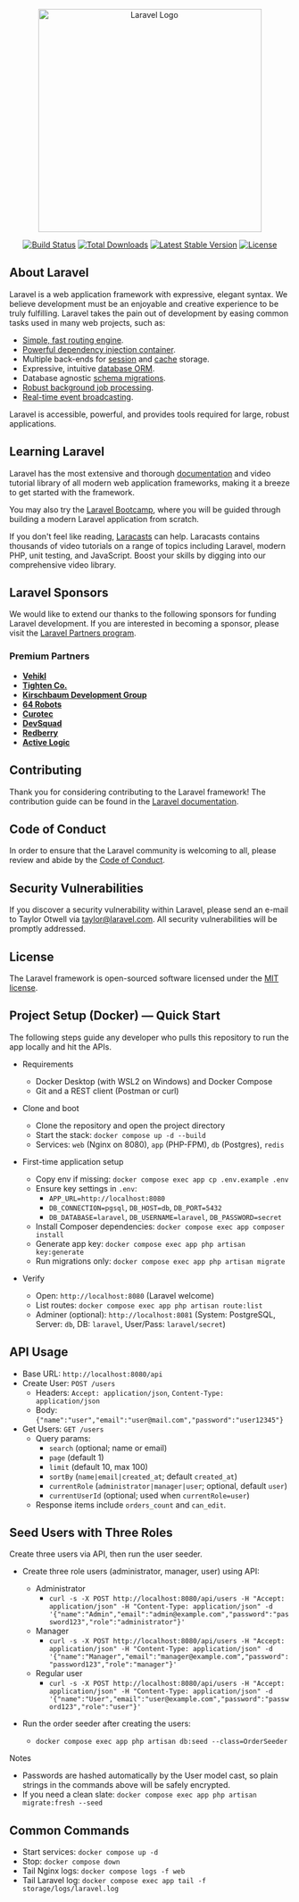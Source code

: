 <p align="center"><a href="https://laravel.com" target="_blank"><img src="https://raw.githubusercontent.com/laravel/art/master/logo-lockup/5%20SVG/2%20CMYK/1%20Full%20Color/laravel-logolockup-cmyk-red.svg" width="400" alt="Laravel Logo"></a></p>

<p align="center">
<a href="https://github.com/laravel/framework/actions"><img src="https://github.com/laravel/framework/workflows/tests/badge.svg" alt="Build Status"></a>
<a href="https://packagist.org/packages/laravel/framework"><img src="https://img.shields.io/packagist/dt/laravel/framework" alt="Total Downloads"></a>
<a href="https://packagist.org/packages/laravel/framework"><img src="https://img.shields.io/packagist/v/laravel/framework" alt="Latest Stable Version"></a>
<a href="https://packagist.org/packages/laravel/framework"><img src="https://img.shields.io/packagist/l/laravel/framework" alt="License"></a>
</p>

## About Laravel

Laravel is a web application framework with expressive, elegant syntax. We believe development must be an enjoyable and creative experience to be truly fulfilling. Laravel takes the pain out of development by easing common tasks used in many web projects, such as:

- [Simple, fast routing engine](https://laravel.com/docs/routing).
- [Powerful dependency injection container](https://laravel.com/docs/container).
- Multiple back-ends for [session](https://laravel.com/docs/session) and [cache](https://laravel.com/docs/cache) storage.
- Expressive, intuitive [database ORM](https://laravel.com/docs/eloquent).
- Database agnostic [schema migrations](https://laravel.com/docs/migrations).
- [Robust background job processing](https://laravel.com/docs/queues).
- [Real-time event broadcasting](https://laravel.com/docs/broadcasting).

Laravel is accessible, powerful, and provides tools required for large, robust applications.

## Learning Laravel

Laravel has the most extensive and thorough [documentation](https://laravel.com/docs) and video tutorial library of all modern web application frameworks, making it a breeze to get started with the framework.

You may also try the [Laravel Bootcamp](https://bootcamp.laravel.com), where you will be guided through building a modern Laravel application from scratch.

If you don't feel like reading, [Laracasts](https://laracasts.com) can help. Laracasts contains thousands of video tutorials on a range of topics including Laravel, modern PHP, unit testing, and JavaScript. Boost your skills by digging into our comprehensive video library.

## Laravel Sponsors

We would like to extend our thanks to the following sponsors for funding Laravel development. If you are interested in becoming a sponsor, please visit the [Laravel Partners program](https://partners.laravel.com).

### Premium Partners

- **[Vehikl](https://vehikl.com)**
- **[Tighten Co.](https://tighten.co)**
- **[Kirschbaum Development Group](https://kirschbaumdevelopment.com)**
- **[64 Robots](https://64robots.com)**
- **[Curotec](https://www.curotec.com/services/technologies/laravel)**
- **[DevSquad](https://devsquad.com/hire-laravel-developers)**
- **[Redberry](https://redberry.international/laravel-development)**
- **[Active Logic](https://activelogic.com)**

## Contributing

Thank you for considering contributing to the Laravel framework! The contribution guide can be found in the [Laravel documentation](https://laravel.com/docs/contributions).

## Code of Conduct

In order to ensure that the Laravel community is welcoming to all, please review and abide by the [Code of Conduct](https://laravel.com/docs/contributions#code-of-conduct).

## Security Vulnerabilities

If you discover a security vulnerability within Laravel, please send an e-mail to Taylor Otwell via [taylor@laravel.com](mailto:taylor@laravel.com). All security vulnerabilities will be promptly addressed.

## License

The Laravel framework is open-sourced software licensed under the [MIT license](https://opensource.org/licenses/MIT).

## Project Setup (Docker) — Quick Start

The following steps guide any developer who pulls this repository to run the app locally and hit the APIs.

- Requirements
  - Docker Desktop (with WSL2 on Windows) and Docker Compose
  - Git and a REST client (Postman or curl)

- Clone and boot
  - Clone the repository and open the project directory
  - Start the stack: `docker compose up -d --build`
  - Services: `web` (Nginx on 8080), `app` (PHP-FPM), `db` (Postgres), `redis`

- First-time application setup
  - Copy env if missing: `docker compose exec app cp .env.example .env`
  - Ensure key settings in `.env`:
    - `APP_URL=http://localhost:8080`
    - `DB_CONNECTION=pgsql`, `DB_HOST=db`, `DB_PORT=5432`
    - `DB_DATABASE=laravel`, `DB_USERNAME=laravel`, `DB_PASSWORD=secret`
  - Install Composer dependencies: `docker compose exec app composer install`
  - Generate app key: `docker compose exec app php artisan key:generate`
  - Run migrations only: `docker compose exec app php artisan migrate`

- Verify
  - Open: `http://localhost:8080` (Laravel welcome)
  - List routes: `docker compose exec app php artisan route:list`
  - Adminer (optional): `http://localhost:8081` (System: PostgreSQL, Server: `db`, DB: `laravel`, User/Pass: `laravel/secret`)

## API Usage

- Base URL: `http://localhost:8080/api`
- Create User: `POST /users`
  - Headers: `Accept: application/json`, `Content-Type: application/json`
  - Body: `{"name":"user","email":"user@mail.com","password":"user12345"}`
- Get Users: `GET /users`
  - Query params:
    - `search` (optional; name or email)
    - `page` (default 1)
    - `limit` (default 10, max 100)
    - `sortBy` (`name|email|created_at`; default `created_at`)
    - `currentRole` (`administrator|manager|user`; optional, default `user`)
    - `currentUserId` (optional; used when `currentRole=user`)
  - Response items include `orders_count` and `can_edit`.

## Seed Users with Three Roles

Create three users via API, then run the user seeder.

- Create three role users (administrator, manager, user) using API:
  - Administrator
    - `curl -s -X POST http://localhost:8080/api/users -H "Accept: application/json" -H "Content-Type: application/json" -d '{"name":"Admin","email":"admin@example.com","password":"password123","role":"administrator"}'`
  - Manager
    - `curl -s -X POST http://localhost:8080/api/users -H "Accept: application/json" -H "Content-Type: application/json" -d '{"name":"Manager","email":"manager@example.com","password":"password123","role":"manager"}'`
  - Regular user
    - `curl -s -X POST http://localhost:8080/api/users -H "Accept: application/json" -H "Content-Type: application/json" -d '{"name":"User","email":"user@example.com","password":"password123","role":"user"}'`

- Run the order seeder after creating the users:
  - `docker compose exec app php artisan db:seed --class=OrderSeeder`

Notes
- Passwords are hashed automatically by the User model cast, so plain strings in the commands above will be safely encrypted.
- If you need a clean slate: `docker compose exec app php artisan migrate:fresh --seed`

## Common Commands

- Start services: `docker compose up -d`
- Stop: `docker compose down`
- Tail Nginx logs: `docker compose logs -f web`
- Tail Laravel log: `docker compose exec app tail -f storage/logs/laravel.log`
